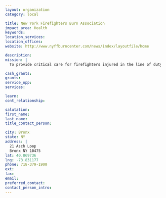 ```yaml
---
layout: organization
category: local

title: New York Firefighters Burn Association
impact_area: Health
keywords: 
location_services: 
location_offices: 
website: http://www.nyffburncenter.com/news/index/layoutfile/home

description: 
mission: |
  To provide critical care for firefighters injured in the line of duty.

cash_grants: 
grants: 
service_opp: 
services: 

learn: 
cont_relationship: 

salutation: 
first_name: 
last_name: 
title_contact_person: 

city: Bronx
state: NY
address: |
  21 Asch Loop    
  Bronx NY 10475
lat: 40.869736
lng: -73.831177
phone: 718-379-1900
ext: 
fax: 
email: 
preferred_contact: 
contact_person_intro: 
---
```

